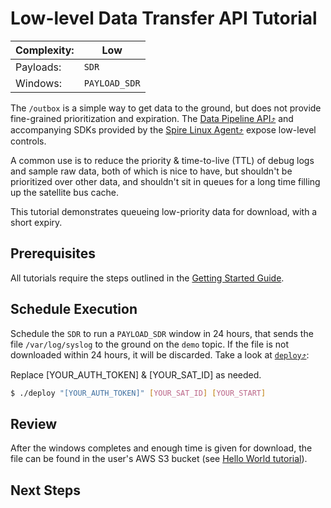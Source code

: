# Low-level Data Transfer API Tutorial

|Complexity:|Low|
|-|-|
|Payloads:|`SDR`|
|Windows:|`PAYLOAD_SDR`|

The `/outbox` is a simple way to get data to the ground, but does not provide fine-grained prioritization and expiration. The [Data Pipeline API⤴](https://developers.spire.com/data-pipeline-docs/) and accompanying SDKs provided by the [Spire Linux Agent⤴](https://developers.spire.com/spire-linux-agent-docs/) expose low-level controls. 

A common use is to reduce the priority & time-to-live (TTL) of debug logs and sample raw data, both of which is nice to have, but shouldn't be prioritized over other data, and shouldn't sit in queues for a long time filling up the satellite bus cache.

This tutorial demonstrates queueing low-priority data for download, with a short expiry. 


## Prerequisites

All tutorials require the steps outlined in the [Getting Started Guide](../../GettingStarted.md#execution-environment-setup). 


## Schedule Execution

Schedule the `SDR` to run a `PAYLOAD_SDR` window in 24 hours, that sends the file `/var/log/syslog` to the ground on the `demo` topic. If the file is not downloaded within 24 hours, it will be discarded. Take a look at [`deploy`⤴](https://github.com/nsat/space-services-user-guide/blob/main/tutorials/cuda/deploy):


<aside class="notice">Replace [YOUR_AUTH_TOKEN] & [YOUR_SAT_ID] as needed.</aside>

```bash
$ ./deploy "[YOUR_AUTH_TOKEN]" [YOUR_SAT_ID] [YOUR_START]
```


## Review

After the windows completes and enough time is given for download, the file can be found in the user's AWS S3 bucket (see [Hello World tutorial](../hello_world/#review)).


## Next Steps

